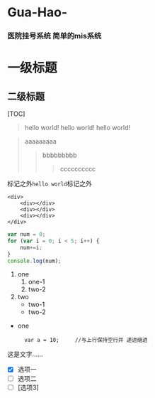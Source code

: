 # Gua-Hao-
### 医院挂号系统  简单的mis系统  

一级标题
======================
二级标题
---------------------

[TOC]
> hello world!
> hello world!
> hello world!  
    
> aaaaaaaaa
>> bbbbbbbbb
>>> cccccccccc

标记之外`hello world`标记之外

```
<div>   
	<div></div>
	<div></div>
	<div></div>
</div>
```
	
```javascript
var num = 0;
for (var i = 0; i < 5; i++) {
    num+=i;
}
console.log(num);
```

1. one
    1. one-1
    2. two-2
2. two 
    * two-1
    * two-2
    
    
* one

		var a = 10;     //与上行保持空行并 递进缩进
		
这是文字……

- [x] 选项一
- [ ] 选项二  
- [ ]  [选项3]
